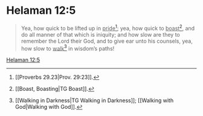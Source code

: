 # Helaman 12:5

> Yea, how quick to be lifted up in <u>pride</u>[^a]; yea, how quick to <u>boast</u>[^b], and do all manner of that which is iniquity; and how slow are they to remember the Lord their God, and to give ear unto his counsels, yea, how slow to <u>walk</u>[^c] in wisdom’s paths!

[Helaman 12:5](https://www.churchofjesuschrist.org/study/scriptures/bofm/hel/12?lang=eng&id=p5#p5)


[^a]: [[Proverbs 29.23|Prov. 29:23]].  
[^b]: [[Boast, Boasting|TG Boast]].  
[^c]: [[Walking in Darkness|TG Walking in Darkness]]; [[Walking with God|Walking with God]].  
